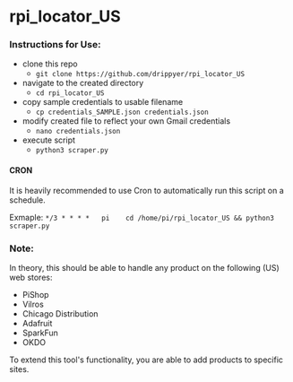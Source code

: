 # rpi_locator_US

### Instructions for Use:
- clone this repo 
  -  `git clone https://github.com/drippyer/rpi_locator_US`
- navigate to the created directory
  - `cd rpi_locator_US` 
- copy sample credentials to usable filename
  - `cp credentials_SAMPLE.json credentials.json`
- modify created file to reflect your own Gmail credentials
  - `nano credentials.json`
- execute script
  - `python3 scraper.py`

#### CRON
It is heavily recommended to use Cron to automatically run this script on a schedule.

Exmaple: `*/3 * * * *   pi    cd /home/pi/rpi_locator_US && python3 scraper.py`


### Note:
In theory, this should be able to handle any product on the following (US) web stores:
- PiShop
- Vilros
- Chicago Distribution
- Adafruit
- SparkFun
- OKDO

To extend this tool's functionality, you are able to add products to specific sites.
